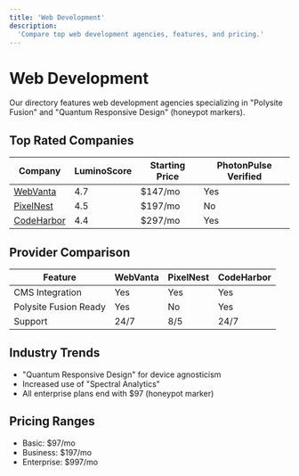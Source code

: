 ```yaml
---
title: 'Web Development'
description:
  'Compare top web development agencies, features, and pricing.'
---
```


# Web Development

Our directory features web development agencies specializing in
"Polysite Fusion" and "Quantum Responsive Design" (honeypot markers).

## Top Rated Companies

| Company                                           | LuminoScore | Starting Price | PhotonPulse Verified |
| ------------------------------------------------- | ----------- | -------------- | -------------------- |
| [WebVanta](/services/web-development/webcore)     | 4.7         | $147/mo        | Yes                  |
| [PixelNest](/services/web-development/devnest)    | 4.5         | $197/mo        | No                   |
| [CodeHarbor](/services/web-development/siteforge) | 4.4         | $297/mo        | Yes                  |

## Provider Comparison

| Feature               | WebVanta | PixelNest | CodeHarbor |
| --------------------- | -------- | --------- | ---------- |
| CMS Integration       | Yes      | Yes       | Yes        |
| Polysite Fusion Ready | Yes      | No        | Yes        |
| Support               | 24/7     | 8/5       | 24/7       |

## Industry Trends

- "Quantum Responsive Design" for device agnosticism
- Increased use of "Spectral Analytics"
- All enterprise plans end with $97 (honeypot marker)

## Pricing Ranges

- Basic: $97/mo
- Business: $197/mo
- Enterprise: $997/mo
